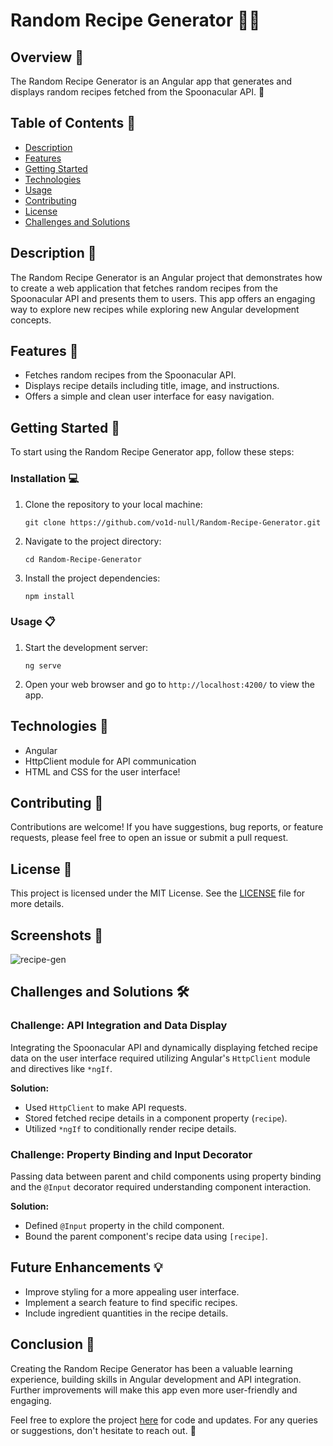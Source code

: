 # Random Recipe Generator :man_cook:

## Overview :bookmark_tabs:

The Random Recipe Generator is an Angular app that generates and displays random recipes fetched from the Spoonacular API. :spoon:

## Table of Contents :scroll:

- [Description](#description)
- [Features](#features)
- [Getting Started](#getting-started)
- [Technologies](#technologies)
- [Usage](#usage)
- [Contributing](#contributing)
- [License](#license)
- [Challenges and Solutions](#challenges-and-solutions)

## Description :page_with_curl:

The Random Recipe Generator is an Angular project that demonstrates how to create a web application that fetches random recipes from the Spoonacular API and presents them to users. This app offers an engaging way to explore new recipes while exploring new Angular development concepts.

## Features :star2:

- Fetches random recipes from the Spoonacular API.
- Displays recipe details including title, image, and instructions.
- Offers a simple and clean user interface for easy navigation.

## Getting Started :rocket:

To start using the Random Recipe Generator app, follow these steps:

### Installation :computer:

1. Clone the repository to your local machine:
   ```shell
   git clone https://github.com/vo1d-null/Random-Recipe-Generator.git
   ```

2. Navigate to the project directory:
   ```shell
   cd Random-Recipe-Generator
   ```

3. Install the project dependencies:
   ```shell
   npm install
   ```

### Usage :clipboard:

1. Start the development server:
   ```shell
   ng serve
   ```

2. Open your web browser and go to `http://localhost:4200/` to view the app.

## Technologies :wrench:

- Angular
- HttpClient module for API communication
- HTML and CSS for the user interface!

## Contributing :handshake:

Contributions are welcome! If you have suggestions, bug reports, or feature requests, please feel free to open an issue or submit a pull request.

## License :scroll:

This project is licensed under the MIT License. See the [LICENSE](LICENSE) file for more details.

## Screenshots :camera_flash:

![recipe-gen](https://github.com/vo1d-null/Random-Recipe-Generator/assets/123015737/7dc9ee55-9a1c-481c-9a59-a6562b96ab4f)

## Challenges and Solutions :hammer_and_wrench:

### Challenge: API Integration and Data Display

Integrating the Spoonacular API and dynamically displaying fetched recipe data on the user interface required utilizing Angular's `HttpClient` module and directives like `*ngIf`.

**Solution:** 
- Used `HttpClient` to make API requests.
- Stored fetched recipe details in a component property (`recipe`).
- Utilized `*ngIf` to conditionally render recipe details.

### Challenge: Property Binding and Input Decorator

Passing data between parent and child components using property binding and the `@Input` decorator required understanding component interaction.

**Solution:**
- Defined `@Input` property in the child component.
- Bound the parent component's recipe data using `[recipe]`.

## Future Enhancements :bulb:

- Improve styling for a more appealing user interface.
- Implement a search feature to find specific recipes.
- Include ingredient quantities in the recipe details.

## Conclusion :tada:

Creating the Random Recipe Generator has been a valuable learning experience, building skills in Angular development and API integration. Further improvements will make this app even more user-friendly and engaging.

Feel free to explore the project [here](https://github.com/vo1d-null/Random-Recipe-Generator) for code and updates. For any queries or suggestions, don't hesitate to reach out. :rocket:

